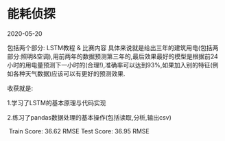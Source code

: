 # 能耗侦探
2020-05-20

包括两个部分: LSTM教程 & 比赛内容
具体来说就是给出三年的建筑用电(包括两部分:照明&空调),用前两年的数据预测第三年的,最后效果最好的模型是根据前24小时的用电量预测下一小时的(合理!),准确率可以达到93%,如果加入别的特征(例如各种天气数据)应该可以有更好的预测效果.

收获就是:

1.学习了LSTM的基本原理与代码实现 

2.练习了pandas数据处理的基本操作(包括读取,分析,输出csv)


![]()
Train Score: 36.62 RMSE
Test Score: 36.95 RMSE




